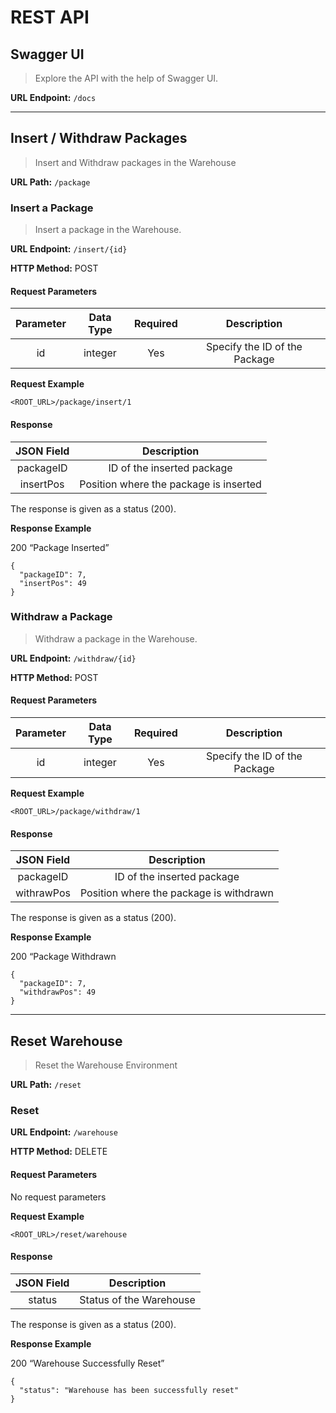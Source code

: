 # REST API

## Swagger UI
> Explore the API with the help of Swagger UI.

**URL Endpoint:** `/docs`  


***


## Insert / Withdraw Packages
> Insert and Withdraw packages in the Warehouse

**URL Path:** `/package` 

### Insert a Package
> Insert a package in the Warehouse.

**URL Endpoint:** `/insert/{id}` 

**HTTP Method:** POST

#### Request Parameters

| Parameter | Data Type | Required |          Description          |
|:---------:|:---------:|:--------:|:-----------------------------:|
|     id    |  integer  |    Yes   | Specify the ID of the Package |


**Request Example**

`<ROOT_URL>/package/insert/1`

#### Response

| JSON Field |               Description              |
|:----------:|:--------------------------------------:|
|  packageID |       ID of the inserted package       |
| insertPos  | Position where the package is inserted |

The response is given as a status (200).

**Response Example**

200 “Package Inserted”

```
{
  "packageID": 7,
  "insertPos": 49
}
```

### Withdraw a Package
> Withdraw a package in the Warehouse.

**URL Endpoint:** `/withdraw/{id}` 

**HTTP Method:** POST

#### Request Parameters

| Parameter | Data Type | Required |          Description          |
|:---------:|:---------:|:--------:|:-----------------------------:|
|     id    |  integer  |    Yes   | Specify the ID of the Package |


**Request Example**

`<ROOT_URL>/package/withdraw/1`

#### Response

| JSON Field |               Description              |
|:----------:|:--------------------------------------:|
|  packageID |       ID of the inserted package       |
| withrawPos  | Position where the package is withdrawn |

The response is given as a status (200).

**Response Example**

200 “Package Withdrawn

```
{
  "packageID": 7,
  "withdrawPos": 49
}
```

***


## Reset Warehouse
> Reset the Warehouse Environment

**URL Path:** `/reset` 

### Reset

**URL Endpoint:** `/warehouse` 

**HTTP Method:** DELETE

#### Request Parameters

No request parameters


**Request Example**

`<ROOT_URL>/reset/warehouse`

#### Response

| JSON Field |               Description              |
|:----------:|:--------------------------------------:|
|  status    |       Status of the Warehouse          |

The response is given as a status (200).

**Response Example**

200 “Warehouse Successfully Reset”

```
{
  "status": "Warehouse has been successfully reset"
}
```
